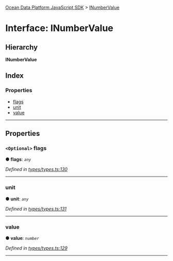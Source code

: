 [Ocean Data Platform JavaScript SDK](../README.md) > [INumberValue](../interfaces/inumbervalue.md)

# Interface: INumberValue

## Hierarchy

**INumberValue**

## Index

### Properties

* [flags](inumbervalue.md#flags)
* [unit](inumbervalue.md#unit)
* [value](inumbervalue.md#value)

---

## Properties

<a id="flags"></a>

### `<Optional>` flags

**● flags**: *`any`*

*Defined in [types/types.ts:130](https://github.com/C4IROcean/ODP-sdk-js/blob/cee227f/source/types/types.ts#L130)*

___
<a id="unit"></a>

###  unit

**● unit**: *`any`*

*Defined in [types/types.ts:131](https://github.com/C4IROcean/ODP-sdk-js/blob/cee227f/source/types/types.ts#L131)*

___
<a id="value"></a>

###  value

**● value**: *`number`*

*Defined in [types/types.ts:129](https://github.com/C4IROcean/ODP-sdk-js/blob/cee227f/source/types/types.ts#L129)*

___

